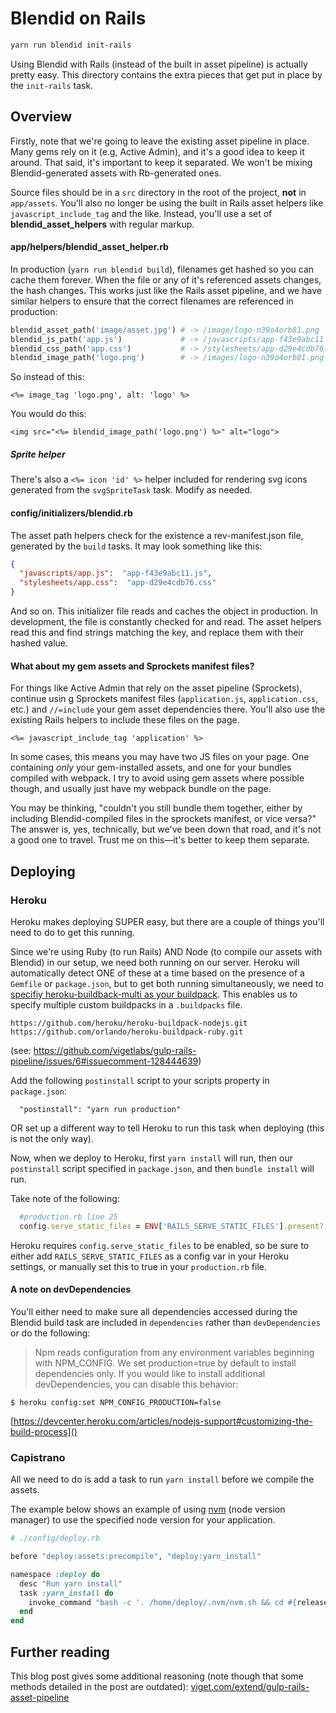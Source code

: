 # Blendid on Rails
```bash
yarn run blendid init-rails
```

Using Blendid with Rails (instead of the built in asset pipeline) is actually pretty easy. This directory contains the extra pieces that get put in place by the `init-rails` task.

## Overview
Firstly, note that we're going to leave the existing asset pipeline in place. Many gems rely on it (e.g, Active Admin), and it's a good idea to keep it around. That said, it's important to keep it separated. We won't be mixing Blendid-generated assets with Rb-generated ones.

Source files should be in a `src` directory in the root of the project, **not** in `app/assets`. You'll also no longer be using the built in Rails asset helpers like `javascript_include_tag` and the like. Instead, you'll use a set of **blendid_asset_helpers** with regular markup.

#### app/helpers/blendid_asset_helper.rb
In production (`yarn run blendid build`), filenames get hashed so you can cache them forever. When the file or any of it's referenced assets changes, the hash changes. This works just like the Rails asset pipeline, and we have similar helpers to ensure that the correct filenames are referenced in production:

```ruby
blendid_asset_path('image/asset.jpg') # -> /image/logo-n39o4orb81.png
blendid_js_path('app.js')             # -> /javascripts/app-f43e9abc11.js
blendid_css_path('app.css')           # -> /stylesheets/app-d29e4cdb76.css
blendid_image_path('logo.png')        # -> /images/logo-n39o4orb81.png
```

So instead of this:

```erb
<%= image_tag 'logo.png', alt: 'logo' %>
```

You would do this:
```erb
<img src="<%= blendid_image_path('logo.png') %>" alt="logo">
```

##### Sprite helper
There's also a `<%= icon 'id' %>` helper included for rendering svg icons generated from the `svgSpriteTask` task. Modify as needed.

#### config/initializers/blendid.rb
The asset path helpers check for the existence a rev-manifest.json file, generated by the `build` tasks. It may look something like this:

```json
{
  "javascripts/app.js":  "app-f43e9abc11.js",
  "stylesheets/app.css":  "app-d29e4cdb76.css"
}
```
And so on. This initializer file reads and caches the object in production. In development, the file is constantly checked for and read. The asset helpers read this and find strings matching the key, and replace them with their hashed value.

#### What about my gem assets and Sprockets manifest files?
For things like Active Admin that rely on the asset pipeline (Sprockets), continue usin g Sprockets manifest files (`application.js`, `application.css`, etc.) and `//=include` your gem asset dependencies there. You'll also use the existing Rails helpers to include these files on the page.

```
<%= javascript_include_tag 'application' %>
```

In some cases, this means you may have two JS files on your page. One containing *only* your gem-installed assets, and one for your bundles compiled with webpack. I try to avoid using gem assets where possible though, and usually just have my webpack bundle on the page.

You may be thinking, "couldn't you still bundle them together, either by including Blendid-compiled files in the sprockets manifest, or vice versa?" The answer is, yes, technically, but we've been down that road, and it's not a good one to travel. Trust me on this—it's better to keep them separate.


## Deploying
### Heroku
Heroku makes deploying SUPER easy, but there are a couple of things you'll need to do to get this running.

Since we're using Ruby (to run Rails) AND Node (to compile our assets with Blendid) in our setup, we need both running on our server. Heroku will automatically detect ONE of these at a time based on the presence of a `Gemfile` or `package.json`, but to get both running simultaneously, we need to [specifiy heroku-buildback-multi as your buildpack](https://github.com/ddollar/heroku-buildpack-multi). This enables us to specify multiple custom buildpacks in a `.buildpacks` file.
```
https://github.com/heroku/heroku-buildpack-nodejs.git
https://github.com/orlando/heroku-buildpack-ruby.git
```
(see: https://github.com/vigetlabs/gulp-rails-pipeline/issues/6#issuecomment-128444639)

Add the following `postinstall` script to your scripts property in `package.json`:
```
  "postinstall": "yarn run production"
```
OR set up a different way to tell Heroku to run this task when deploying (this is not the only way).

Now, when we deploy to Heroku, first `yarn install` will run, then our `postinstall` script specified in `package.json`, and then `bundle install` will run.

Take note of the following:
```rb
  #production.rb line 25
  config.serve_static_files = ENV['RAILS_SERVE_STATIC_FILES'].present?
```
Heroku requires `config.serve_static_files` to be enabled, so be sure to either add `RAILS_SERVE_STATIC_FILES` as a config var in your Heroku settings, or manually set this to true in your `production.rb` file.

#### A note on devDependencies
You'll either need to make sure all dependencies accessed during the Blendid build task are included in `dependencies` rather than `devDependencies` or do the following:

> Npm reads configuration from any environment variables beginning with NPM_CONFIG. We set production=true by default to install dependencies only. If you would like to install additional devDependencies, you can disable this behavior:
```
$ heroku config:set NPM_CONFIG_PRODUCTION=false
```

[https://devcenter.heroku.com/articles/nodejs-support#customizing-the-build-process]()

### Capistrano

All we need to do is add a task to run `yarn install` before we compile the assets.

The example below shows an example of using [nvm](https://github.com/creationix/nvm) (node version manager) to use the specified node version for your application.

```rb
# ./config/deploy.rb

before "deploy:assets:precompile", "deploy:yarn_install"

namespace :deploy do
  desc "Run yarn install"
  task :yarn_install do
    invoke_command "bash -c '. /home/deploy/.nvm/nvm.sh && cd #{release_path} && yarn install'"
  end
end
```

## Further reading

This blog post gives some additional reasoning (note though that some methods detailed in the post are outdated): [viget.com/extend/gulp-rails-asset-pipeline](http://viget.com/extend/gulp-rails-asset-pipeline)
